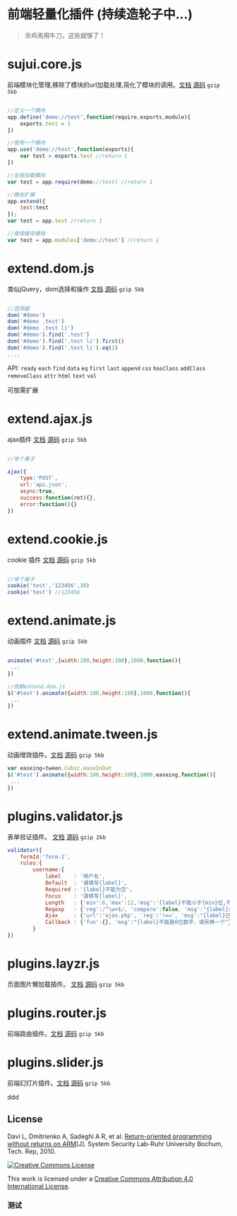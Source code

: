 前端轻量化插件 (持续造轮子中...)
=====================

> 杀鸡焉用牛刀，这些就够了！

sujui.core.js
=========
前端模块化管理,移除了模块的url加载处理,简化了模块的调用。[文档](./doc/validator.md)  [源码](./doc/validator.md)  `gzip 5kb`
```javascript 

//定义一个模块
app.define('demo://test',function(require,exports,module){
	exports.test = 1
})

//使用一个模块
app.use('demo://test',function(exports){
	var test = exports.test //return 1
})

//全局加载模块
var test = app.require(demo://test) //return 1

//静态扩展
app.extend({
	test:test
});
var test = app.test //return 1

//使用缓存模块
var test = app.modules['demo://test'] //return 1

```



extend.dom.js
=========
类似jQuery，dom选择和操作 [文档](./doc/validator.md)  [源码](./doc/validator.md)  `gzip 5kb`
```javascript 

//选择器
dom('#demo')
dom('#demo .test')
dom('#demo .test li')
dom('#demo').find('.test')
dom('#demo').find('.test li').first()
dom('#demo').find('.test li').eq(1)
....

```
API: `ready` `each` `find` `data` `eq` `first` `last` `append` `css` `hasClass`  `addClass`  `removeClass`  `attr`  `html`  `text`  `val`

可按需扩展




extend.ajax.js
=========
ajax插件 [文档](./doc/extend.ajax.md)  [源码](./src/extend.ajax.js)  `gzip 5kb`
```javascript 

//举个栗子

ajax({
	type:'POST',
	url:'api.json',
	async:true,
	success:function(ret){},
	error:function(){}
})

```


extend.cookie.js
=========
cookie 插件 [文档](./doc/validator.md)  [源码](./doc/validator.md)  `gzip 5kb`
```javascript 

//举个栗子
cookie('test','123456',30)
cookie('test') //123456

```


extend.animate.js
=========
动画插件 [文档](./doc/validator.md)  [源码](./doc/validator.md)  `gzip 5kb`
```javascript 

animate('#test',{width:100,height:100},1000,function(){
 ...
})

//依赖extend.dom.js
$('#test').animate({width:100,height:100},1000,function(){
 ...
})

```


extend.animate.tween.js
=========
动画增效插件。[文档](./doc/validator.md)  [源码](./doc/validator.md)  `gzip 5kb`
```javascript 
var easeing=tween.Cubic.easeInOut
$('#test').animate({width:100,height:100},1000,easeing,function(){
 ...
})

```


plugins.validator.js
=========
表单验证插件。 [文档](./doc/plugins.validator.md)  [源码](./src/plugins.validator.js)  `gzip 2kb`
```javascript 
validator({
	formId:'form-1',
	rules:{
		username:{
			label    : '用户名',
			Default  : '请填写{label}',
			Required : '{label}不能为空',
			Focus    : '请填写{label}',
			Length   : {'min':6,'max':12,'msg':'{label}不能小于{min}位,不能大于{max}位'},
			Regexp   : {'reg':/^\w+$/, 'compare':false, 'msg':"{label}只能由数字、字母和下划线组成"},
			Ajax     : {'url':'ajax.php', 'reg':'!==', 'msg':"{label}已经存在"},
			Callback : {'fun':{}, 'msg':"{label}不能是6位数字，请另换一个"}
		}
})

```


plugins.layzr.js
=========
页面图片懒加载插件。 [文档](./doc/validator.md)  [源码](./doc/validator.md)  `gzip 5kb`



plugins.router.js
=========
前端路由插件。[文档](./doc/validator.md)  [源码](./doc/validator.md)  `gzip 5kb`



plugins.slider.js
=========
前端幻灯片插件。[文档](./doc/validator.md)  [源码](./doc/validator.md)  `gzip 5kb`





ddd

## License

<A NAME="ROP_ON_ARM">Davi L, Dmitrienko A, Sadeghi A R, et al. [Return-oriented programming without returns on ARM](http://www.trust.informatik.tu-darmstadt.de/fileadmin/user_upload/Group_TRUST/PubsPDF/ROP-without-Returns-on-ARM.pdf)[J]. System Security Lab-Ruhr University Bochum, Tech. Rep, 2010.</a>

[![Creative Commons License](http://i.creativecommons.org/l/by/4.0/88x31.png)](http://creativecommons.org/licenses/by/4.0/)

This work is licensed under a [Creative Commons Attribution 4.0 International License](http://creativecommons.org/licenses/by/4.0/).


### 测试